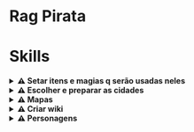 # Rag Pirata 

# Skills

<details> 
    <summary><strong>⚠ Setar itens e magias q serão usadas neles</strong></summary><br />

    1. Escolher item
    2. Escolher combos de magias dos items
    3. Setar itens de status
    4. Setar status desses itens
</details>

<details>
    <summary><strong>⚠ Escolher e preparar as cidades</strong></summary><br />
    Este é um {c:#B81365}texto colorido com hexadecimal{/c} 
    1. Escolher 5 cidades   {c:red}texto vermelho.{/c}
    2. Setar cidade principal  ## Ok
    3. criat  sistemas de transportes entre cidade ## OK
</details>

<details>
    <summary><strong>⚠ Mapas</strong></summary><br />

    1. Escolher 100 maps para game
    2. Escolher mobs a serem usados nesses mapas
    3. Escolher itens a serem dropados nesses mobs
</details>

<details>
    <summary><strong>⚠ Criar wiki</strong></summary><br />

    1. Setar mapas e mobs na wiki
    2. Setar itens na wiki
    3. Setar classes na wiki
</details>

<details>
    <summary><strong>⚠ Personagens</strong></summary><br />

    1. Criar classes piratas e marinheiros  ## OK
    2. Criar npc de classe job  ## OK
</details>
